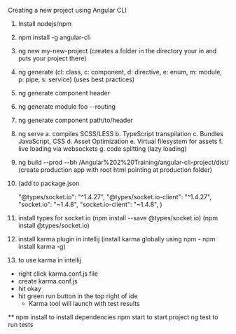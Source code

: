 Creating a new project using Angular CLI
1. Install nodejs/npm
2. npm install -g angular-cli
3. ng new my-new-project (creates a folder in the directory your in and puts your project there)
4. ng generate (cl: class, c: component, d: directive, e: enum, m: module, p: pipe, s: service) (uses best practices)
5. ng generate component header
6. ng generate module foo --routing
7. ng generate component path/to/header
8. ng serve 
	a. compiles SCSS/LESS
	b. TypeScript transpilation
	c. Bundles JavaScript, CSS
	d. Asset Optimization
	e. Virtual filesystem for assets
	f. live loading via websockets
	g. code splitting (lazy loading)
	
9.  ng build --prod --bh /Angular%202%20Training/angular-cli-project/dist/ (create production app with root html pointing at production folder)

10. (add to package.json

	"@types/socket.io": "^1.4.27",
    "@types/socket.io-client": "^1.4.27",
    "socket.io": "~1.4.8",
    "socket.io-client": "~1.4.8",
	)
10. install types for socket.io (npm install --save @types/socket.io) (npm install @types/socket.io)

11. install karma plugin in intellij (install karma globally using npm - npm install karma -g)

12. to use karma in intellij
  - right click karma.conf.js file
  - create karma.conf.js
  - hit okay
  - hit green run button in the top right of ide
    - Karma tool will launch with test results
	
	
	
	
**
npm install to install dependencies
npm start to start project
ng test to run tests